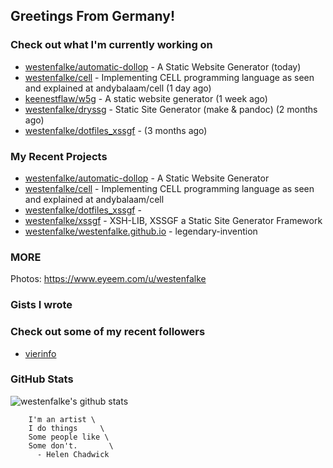 ## Greetings From Germany!

### Check out what I'm currently working on

- [westenfalke/automatic-dollop](https://github.com/westenfalke/automatic-dollop) - A Static Website Generator (today)
- [westenfalke/cell](https://github.com/westenfalke/cell) - Implementing CELL programming language as seen and explained at andybalaam/cell (1 day ago)
- [keenestflaw/w5g](https://github.com/keenestflaw/w5g) - A static website generator (1 week ago)
- [westenfalke/dryssg](https://github.com/westenfalke/dryssg) - Static Site Generator (make &amp; pandoc) (2 months ago)
- [westenfalke/dotfiles_xssgf](https://github.com/westenfalke/dotfiles_xssgf) -  (3 months ago)

### My Recent Projects

- [westenfalke/automatic-dollop](https://github.com/westenfalke/automatic-dollop) - A Static Website Generator
- [westenfalke/cell](https://github.com/westenfalke/cell) - Implementing CELL programming language as seen and explained at andybalaam/cell
- [westenfalke/dotfiles_xssgf](https://github.com/westenfalke/dotfiles_xssgf) - 
- [westenfalke/xssgf](https://github.com/westenfalke/xssgf) - XSH-LIB, XSSGF a Static Site Generator Framework
- [westenfalke/westenfalke.github.io](https://github.com/westenfalke/westenfalke.github.io) - legendary-invention

### MORE 
Photos: https://www.eyeem.com/u/westenfalke

### Gists I wrote


### Check out some of my recent followers

- [vierinfo](https://github.com/vierinfo)

### GitHub Stats
![westenfalke's github stats](https://github-readme-stats.vercel.app/api?username=westenfalke&count_private=true&hide_title=true)

```vim 
    I'm an artist \
    I do things     \
    Some people like \
    Some don't.       \
      - Helen Chadwick
```
